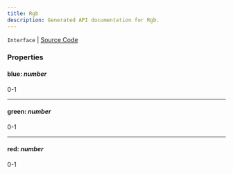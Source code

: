 ```yaml
---
title: Rgb
description: Generated API documentation for Rgb.
---
```


`Interface` | [Source Code](https://github.com/mrCamelCode/jtjs/blob/ddfaeb1a2c9bf793372bb41076f65f452b124091/libs/view/lib/color.util.ts#L26)

### Properties

#### blue: _number_

0-1

---

#### green: _number_

0-1

---

#### red: _number_

0-1